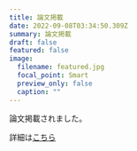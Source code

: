 ```yaml
---
title: 論文掲載
date: 2022-09-08T03:34:50.309Z
summary: 論文掲載
draft: false
featured: false
image:
  filename: featured.jpg
  focal_point: Smart
  preview_only: false
  caption: ""
---
```

論文掲載されました。

詳細は[こちら](https://www.kagawa-u.ac.jp/admission/transfer-graduate/graduate_school/)